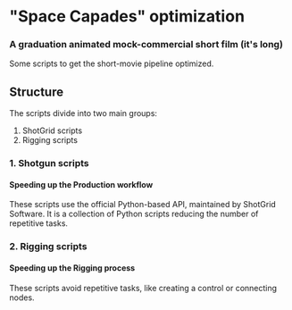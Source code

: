 # "Space Capades" optimization
### A graduation animated mock-commercial short film (it's long)
Some scripts to get the short-movie pipeline optimized.

## Structure
The scripts divide into two main groups:
1. ShotGrid scripts
2. Rigging scripts

### 1. Shotgun scripts 
#### Speeding up the Production workflow
These scripts use the official Python-based API, maintained by ShotGrid Software. It is a collection of Python scripts reducing the number of repetitive tasks.

### 2. Rigging scripts 
#### Speeding up the Rigging process
These scripts avoid repetitive tasks, like creating a control or connecting nodes. 
